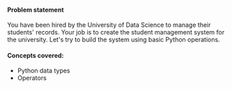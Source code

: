 #### Problem statement 
You have been hired by the University of Data Science to manage their students' records. Your job is to create the student management system for the university. Let's try to build the system using basic Python operations.

#### Concepts covered: 
* Python data types
* Operators
